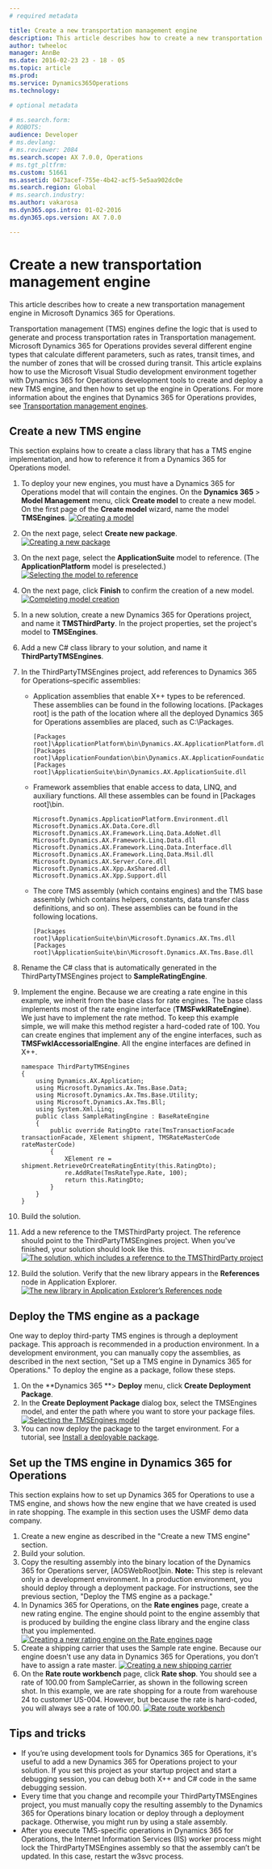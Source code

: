 ```yaml
---
# required metadata

title: Create a new transportation management engine
description: This article describes how to create a new transportation management engine in Microsoft Dynamics 365 for Operations. 
author: twheeloc
manager: AnnBe
ms.date: 2016-02-23 23 - 18 - 05
ms.topic: article
ms.prod: 
ms.service: Dynamics365Operations
ms.technology: 

# optional metadata

# ms.search.form: 
# ROBOTS: 
audience: Developer
# ms.devlang: 
# ms.reviewer: 2084
ms.search.scope: AX 7.0.0, Operations
# ms.tgt_pltfrm: 
ms.custom: 51661
ms.assetid: 0473acef-755e-4b42-acf5-5e5aa902dc0e
ms.search.region: Global
# ms.search.industry: 
ms.author: vakarosa
ms.dyn365.ops.intro: 01-02-2016
ms.dyn365.ops.version: AX 7.0.0

---
```


# Create a new transportation management engine

This article describes how to create a new transportation management engine in Microsoft Dynamics 365 for Operations. 

Transportation management (TMS) engines define the logic that is used to generate and process transportation rates in Transportation management. Microsoft Dynamics 365 for Operations provides several different engine types that calculate different parameters, such as rates, transit times, and the number of zones that will be crossed during transit. This article explains how to use the Microsoft Visual Studio development environment together with Dynamics 365 for Operations development tools to create and deploy a new TMS engine, and then how to set up the engine in Operations. For more information about the engines that Dynamics 365 for Operations provides, see [Transportation management engines](transportation-management-engines.md).

## Create a new TMS engine
This section explains how to create a class library that has a TMS engine implementation, and how to reference it from a Dynamics 365 for Operations model.

1.  To deploy your new engines, you must have a Dynamics 365 for Operations model that will contain the engines. On the **Dynamics 365** &gt; **Model Management** menu, click **Create model** to create a new model. On the first page of the **Create model** wizard, name the model **TMSEngines**. [![Creating a model](./media/012.png)](./media/012.png)
2.  On the next page, select **Create new package**. [![Creating a new package](./media/021.png)](./media/021.png)
3.  On the next page, select the **ApplicationSuite** model to reference. (The **ApplicationPlatform** model is preselected.) [![Selecting the model to reference](./media/032.png)](./media/032.png)
4.  On the next page, click **Finish** to confirm the creation of a new model. [![Completing model creation](./media/042.png)](./media/042.png)
5.  In a new solution, create a new Dynamics 365 for Operations project, and name it **TMSThirdParty**. In the project properties, set the project's model to **TMSEngines**.
6.  Add a new C\# class library to your solution, and name it **ThirdPartyTMSEngines**.
7.  In the ThirdPartyTMSEngines project, add references to Dynamics 365 for Operations–specific assemblies:
    -   Application assemblies that enable X++ types to be referenced. These assemblies can be found in the following locations. \[Packages root\] is the path of the location where all the deployed Dynamics 365 for Operations assemblies are placed, such as C:\\Packages.

            [Packages root]\ApplicationPlatform\bin\Dynamics.AX.ApplicationPlatform.dll
            [Packages root]\ApplicationFoundation\bin\Dynamics.AX.ApplicationFoundation.dll
            [Packages root]\ApplicationSuite\bin\Dynamics.AX.ApplicationSuite.dll

    -   Framework assemblies that enable access to data, LINQ, and auxiliary functions. All these assembles can be found in \[Packages root\]\\bin.

            Microsoft.Dynamics.ApplicationPlatform.Environment.dll
            Microsoft.Dynamics.AX.Data.Core.dll
            Microsoft.Dynamics.AX.Framework.Linq.Data.AdoNet.dll
            Microsoft.Dynamics.AX.Framework.Linq.Data.dll
            Microsoft.Dynamics.AX.Framework.Linq.Data.Interface.dll
            Microsoft.Dynamics.AX.Framework.Linq.Data.Msil.dll
            Microsoft.Dynamics.AX.Server.Core.dll
            Microsoft.Dynamics.AX.Xpp.AxShared.dll
            Microsoft.Dynamics.AX.Xpp.Support.dll

    -   The core TMS assembly (which contains engines) and the TMS base assembly (which contains helpers, constants, data transfer class definitions, and so on). These assemblies can be found in the following locations.

            [Packages root]\ApplicationSuite\bin\Microsoft.Dynamics.AX.Tms.dll
            [Packages root]\ApplicationSuite\bin\Microsoft.Dynamics.AX.Tms.Base.dll

8.  Rename the C\# class that is automatically generated in the ThirdPartyTMSEngines project to **SampleRatingEngine**.
9.  Implement the engine. Because we are creating a rate engine in this example, we inherit from the base class for rate engines. The base class implements most of the rate engine interface (**TMSFwkIRateEngine**). We just have to implement the rate method. To keep this example simple, we will make this method register a hard-coded rate of 100. You can create engines that implement any of the engine interfaces, such as **TMSFwkIAccessorialEngine**. All the engine interfaces are defined in X++.

        namespace ThirdPartyTMSEngines
        {
            using Dynamics.AX.Application;
            using Microsoft.Dynamics.Ax.Tms.Base.Data;
            using Microsoft.Dynamics.Ax.Tms.Base.Utility;
            using Microsoft.Dynamics.Ax.Tms.Bll;
            using System.Xml.Linq;
            public class SampleRatingEngine : BaseRateEngine
            {
                public override RatingDto rate(TmsTransactionFacade transactionFacade, XElement shipment, TMSRateMasterCode rateMasterCode)
                {
                    XElement re = shipment.RetrieveOrCreateRatingEntity(this.RatingDto);
                    re.AddRate(TmsRateType.Rate, 100);
                    return this.RatingDto;
                }
            }
        }

10. Build the solution.
11. Add a new reference to the TMSThirdParty project. The reference should point to the ThirdPartyTMSEngines project. When you've finished, your solution should look like this. [![The solution, which includes a reference to the TMSThirdParty project](./media/052.png)](./media/052.png)
12. Build the solution. Verify that the new library appears in the **References** node in Application Explorer. [![The new library in Application Explorer’s References node](./media/061.png)](./media/061.png)

## Deploy the TMS engine as a package
One way to deploy third-party TMS engines is through a deployment package. This approach is recommended in a production environment. In a development environment, you can manually copy the assemblies, as described in the next section, "Set up a TMS engine in Dynamics 365 for Operations." To deploy the engine as a package, follow these steps.

1.  On the **Dynamics 365 **&gt; **Deploy** menu, click **Create Deployment Package**.
2.  In the **Create Deployment Package** dialog box, select the TMSEngines model, and enter the path where you want to store your package files. [![Selecting the TMSEngines model ](./media/071.png)](./media/071.png)
3.  You can now deploy the package to the target environment. For a tutorial, see [Install a deployable package](install-deployable-package.md).

## Set up the TMS engine in Dynamics 365 for Operations
This section explains how to set up Dynamics 365 for Operations to use a TMS engine, and shows how the new engine that we have created is used in rate shopping. The example in this section uses the USMF demo data company.

1.  Create a new engine as described in the "Create a new TMS engine" section.
2.  Build your solution.
3.  Copy the resulting assembly into the binary location of the Dynamics 365 for Operations server, \[AOSWebRoot\]bin. **Note:** This step is relevant only in a development environment. In a production environment, you should deploy through a deployment package. For instructions, see the previous section, "Deploy the TMS engine as a package."
4.  In Dynamics 365 for Operations, on the **Rate engines** page, create a new rating engine. The engine should point to the engine assembly that is produced by building the engine class library and the engine class that you implemented. [![Creating a new rating engine on the Rate engines page](./media/081.png)](./media/081.png)
5.  Create a shipping carrier that uses the Sample rate engine. Because our engine doesn't use any data in Dynamics 365 for Operations, you don’t have to assign a rate master. [![Creating a new shipping carrier ](./media/092.png)](./media/092.png)
6.  On the **Rate route workbench** page, click **Rate shop**. You should see a rate of 100.00 from SampleCarrier, as shown in the following screen shot. In this example, we are rate shopping for a route from warehouse 24 to customer US-004. However, but because the rate is hard-coded, you will always see a rate of 100.00. [![Rate route workbench](./media/101.png)](./media/101.png)

## Tips and tricks
-   If you’re using development tools for Dynamics 365 for Operations, it's useful to add a new Dynamics 365 for Operations project to your solution. If you set this project as your startup project and start a debugging session, you can debug both X++ and C\# code in the same debugging session.
-   Every time that you change and recompile your ThirdPartyTMSEngines project, you must manually copy the resulting assembly to the Dynamics 365 for Operations binary location or deploy through a deployment package. Otherwise, you might run by using a stale assembly.
-   After you execute TMS-specific operations in Dynamics 365 for Operations, the Internet Information Services (IIS) worker process might lock the ThirdPartyTMSEngines assembly so that the assembly can’t be updated. In this case, restart the w3svc process.


